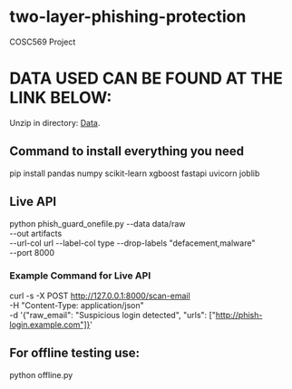 # two-layer-phishing-protection
COSC569 Project

# DATA USED CAN BE FOUND AT THE LINK BELOW:
Unzip in directory:
[Data](https://drive.google.com/file/d/1VRgL1HccCcgnmbwCRIJ-VETQsdX_XVys/view?usp=sharing).

## Command to install everything you need
pip install pandas numpy scikit-learn xgboost fastapi uvicorn joblib

## Live API
python phish_guard_onefile.py --data data/raw \
  --out artifacts \
  --url-col url --label-col type --drop-labels "defacement,malware" \
  --port 8000

### Example Command for Live API
curl -s -X POST http://127.0.0.1:8000/scan-email \
  -H "Content-Type: application/json" \
  -d '{"raw_email": "Suspicious login detected", "urls": ["http://phish-login.example.com"]}'

## For offline testing use:
python offline.py

